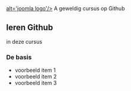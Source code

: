 # <a href='http://maskit.nl'>
   alt='joomla logo'/></a> A geweldig cursus op Github                               
## leren Github
  in deze cursus
  
  ### De basis
  - voorbeeld item 1
  - voorbeeld item 2
  - voorbeeld item 3
